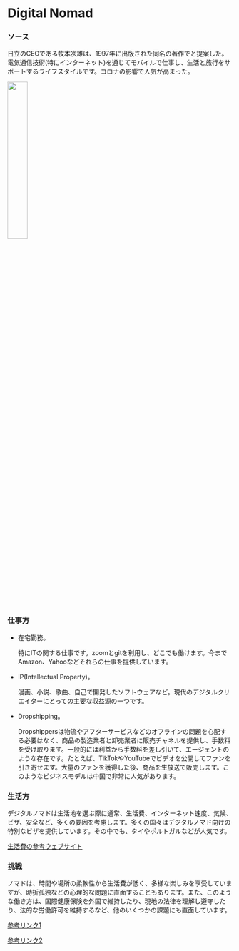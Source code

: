 # Digital Nomad

### ソース
日立のCEOである牧本次雄は、1997年に出版された同名の著作でと提案した。電気通信技術(特にインターネット)を通じてモバイルで仕事し、生活と旅行をサポートするライフスタイルです。コロナの影響で人気が高まった。
<div align="left">
<img src=https://upload.wikimedia.org/wikipedia/commons/0/02/Digital_nomad.jpg width=30% />
</div>

### 仕事方
* 在宅勤務。
  
  特にITの関する仕事です。zoomとgitを利用し、どこでも働けます。今までAmazon、Yahooなどそれらの仕事を提供しています。
* IP(Intellectual Property)。
  
  漫画、小説、歌曲、自己で開発したソフトウェアなど。現代のデジタルクリエイターにとっての主要な収益源の一つです。
* Dropshipping。
  
  Dropshippersは物流やアフターサービスなどのオフラインの問題を心配する必要はなく、商品の製造業者と卸売業者に販売チャネルを提供し、手数料を受け取ります。一般的には利益から手数料を差し引いて、エージェントのような存在です。たとえば、TikTokやYouTubeでビデオを公開してファンを引き寄せます。大量のファンを獲得した後、商品を生放送で販売します。このようなビジネスモデルは中国で非常に人気があります。

### 生活方
デジタルノマドは生活地を選ぶ際に通常、生活費、インターネット速度、気候、ビザ、安全など、多くの要因を考慮します。多くの国々はデジタルノマド向けの特別なビザを提供しています。その中でも、タイやポルトガルなどが人気です。

[生活費の参考ウェブサイト](https://www.numbeo.com/cost-of-living/)

### 挑戦
ノマドは、時間や場所の柔軟性から生活費が低く、多様な楽しみを享受していますが、時折孤独などの心理的な問題に直面することもあります。また、このような働き方は、国際健康保険を外国で維持したり、現地の法律を理解し遵守したり、法的な労働許可を維持するなど、他のいくつかの課題にも直面しています。

[参考リンク1](https://jarodise.com/)

[参考リンク2](https://ja.wikipedia.org/wiki/%E3%83%8E%E3%83%9E%E3%83%89%E3%83%AF%E3%83%BC%E3%82%AB%E3%83%BC)
